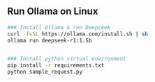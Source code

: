 ## Run Ollama on Linux

```bash
### Install Ollama & run Deepseek
curl -fsSL https://ollama.com/install.sh | sh
ollama run deepseek-r1:1.5b


### Install python virtual environment
pip install -r requirements.txt
python sample_request.py
```



